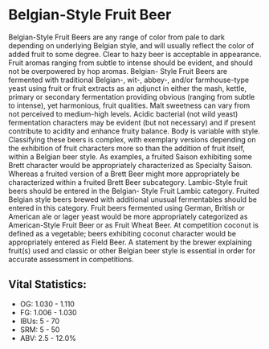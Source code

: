 # Belgian-Style Fruit Beer

Belgian-Style Fruit Beers are any range of color from pale to dark depending on underlying Belgian style, and will usually reflect the color of added fruit to some degree. Clear to hazy beer is acceptable in appearance. Fruit aromas ranging from subtle to intense should be evident, and should not be overpowered by hop aromas. Belgian- Style Fruit Beers are fermented with traditional Belgian-, wit-, abbey-, and/or farmhouse-type yeast using fruit or fruit extracts as an adjunct in either the mash, kettle, primary or secondary fermentation providing obvious (ranging from subtle to intense), yet harmonious, fruit qualities. Malt sweetness can vary from not perceived to medium-high levels. Acidic bacterial (not wild yeast) fermentation characters may be evident (but not necessary) and if present contribute to acidity and enhance fruity balance. Body is variable with style. Classifying these beers is complex, with exemplary versions depending on the exhibition of fruit characters more so than the addition of fruit itself, within a Belgian beer style. As examples, a fruited Saison exhibiting some Brett character would be appropriately characterized as Specialty Saison. Whereas a fruited version of a Brett Beer might more appropriately be characterized within a fruited Brett Beer subcategory. Lambic-Style fruit beers should be entered in the Belgian- Style Fruit Lambic category. Fruited Belgian style beers brewed with additional unusual fermentables should be entered in this category. Fruit beers fermented using German, British or American ale or lager yeast would be more appropriately categorized as American-Style Fruit Beer or as Fruit Wheat Beer. At competition coconut is defined as a vegetable; beers exhibiting coconut character would be appropriately entered as Field Beer. A statement by the brewer explaining fruit(s) used and classic or other Belgian beer style is essential in order for accurate assessment in competitions.  

## Vital Statistics:

- OG: 1.030 - 1.110
- FG: 1.006 - 1.030
- IBUs: 5 - 70
- SRM: 5 - 50
- ABV: 2.5 - 12.0%